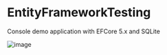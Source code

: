 # EntityFrameworkTesting
Console demo application with EFCore 5.x and SQLite

![image](https://user-images.githubusercontent.com/22133669/172076300-321fd08e-a2ae-4c1a-aad1-99c256270ab1.png)
